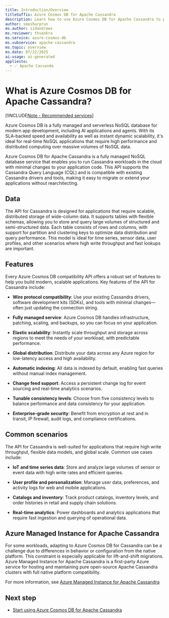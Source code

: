 ```yaml
---
title: Introduction/Overview
titleSuffix: Azure Cosmos DB for Apache Cassandra
description: Learn how to use Azure Cosmos DB for Apache Cassandra to power existing and new applications with Cassandra drivers and CQL.
author: seesharprun
ms.author: sidandrews
ms.reviewer: thvankra
ms.service: azure-cosmos-db
ms.subservice: apache-cassandra
ms.topic: overview
ms.date: 07/22/2025
ai-usage: ai-generated
appliesto:
  - ✅ Apache Cassanda
---
```


# What is Azure Cosmos DB for Apache Cassandra?

[!INCLUDE[Note - Recommended services](includes/note-recommended-services.md)]

Azure Cosmos DB is a fully managed and serverless NoSQL database for modern app development, including AI applications and agents. With its SLA-backed speed and availability as well as instant dynamic scalability, it's ideal for real-time NoSQL applications that require high performance and distributed computing over massive volumes of NoSQL data.

Azure Cosmos DB for Apache Cassandra is a fully managed NoSQL database service that enables you to run Cassandra workloads in the cloud with minimal changes to your application code. This API supports the Cassandra Query Language (CQL) and is compatible with existing Cassandra drivers and tools, making it easy to migrate or extend your applications without rearchitecting.

## Data

The API for Cassandra is designed for applications that require scalable, distributed storage of wide-column data. It supports tables with flexible schemas, allowing you to store and query large volumes of structured and semi-structured data. Each table consists of rows and columns, with support for partition and clustering keys to optimize data distribution and query performance. This model is ideal for time series, sensor data, user profiles, and other scenarios where high write throughput and fast lookups are important.

## Features

Every Azure Cosmos DB compatibility API offers a robust set of features to help you build modern, scalable applications. Key features of the API for Cassandra include:

- **Wire protocol compatibility**: Use your existing Cassandra drivers, software development kits (SDKs), and tools with minimal changes—often just updating the connection string.

- **Fully managed service**: Azure Cosmos DB handles infrastructure, patching, scaling, and backups, so you can focus on your application.

- **Elastic scalability**: Instantly scale throughput and storage across regions to meet the needs of your workload, with predictable performance.

- **Global distribution**: Distribute your data across any Azure region for low-latency access and high availability.

- **Automatic indexing**: All data is indexed by default, enabling fast queries without manual index management.

- **Change feed support**: Access a persistent change log for event sourcing and real-time analytics scenarios.

- **Tunable consistency levels**: Choose from five consistency levels to balance performance and data consistency for your application.

- **Enterprise-grade security**: Benefit from encryption at rest and in transit, IP firewall, audit logs, and compliance certifications.

## Common scenarios

The API for Cassandra is well-suited for applications that require high write throughput, flexible data models, and global scale. Common use cases include:

- **IoT and time series data**: Store and analyze large volumes of sensor or event data with high write rates and efficient queries.

- **User profile and personalization**: Manage user data, preferences, and activity logs for web and mobile applications.

- **Catalogs and inventory**: Track product catalogs, inventory levels, and order histories in retail and supply chain solutions.

- **Real-time analytics**: Power dashboards and analytics applications that require fast ingestion and querying of operational data.

## Azure Managed Instance for Apache Cassandra

For some workloads, adapting to Azure Cosmos DB for Cassandra can be a challenge due to differences in behavior or configuration from the native platform. This constraint is especially applicable for lift-and-shift migrations. Azure Managed Instance for Apache Cassandra is a first-party Azure service for hosting and maintaining pure open-source Apache Cassandra clusters with full native platform compatibility.

For more information, see [Azure Managed Instance for Apache Cassandra](../../managed-instance-apache-cassandra/introduction.md)

## Next step

- [Start using Azure Cosmos DB for Apache Cassandra](quickstart-python.md)
